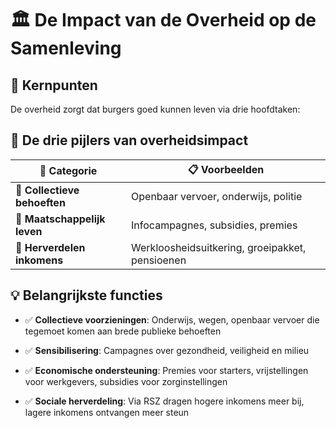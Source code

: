 # 🏛️ De Impact van de Overheid op de Samenleving

## 📝 Kernpunten
De overheid zorgt dat burgers goed kunnen leven via drie hoofdtaken:

## 🔄 De drie pijlers van overheidsimpact

| 🌟 Categorie | 📋 Voorbeelden |
|-------------|--------------|
| 🚌 **Collectieve behoeften** | Openbaar vervoer, onderwijs, politie |
| 🤝 **Maatschappelijk leven** | Infocampagnes, subsidies, premies |
| 💸 **Herverdelen inkomens** | Werkloosheidsuitkering, groeipakket, pensioenen |

## 💡 Belangrijkste functies

- ✅ **Collectieve voorzieningen**: Onderwijs, wegen, openbaar vervoer die tegemoet komen aan brede publieke behoeften
  
- ✅ **Sensibilisering**: Campagnes over gezondheid, veiligheid en milieu

- ✅ **Economische ondersteuning**: Premies voor starters, vrijstellingen voor werkgevers, subsidies voor zorginstellingen

- ✅ **Sociale herverdeling**: Via RSZ dragen hogere inkomens meer bij, lagere inkomens ontvangen meer steun
